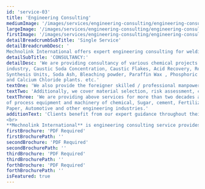 ```yaml
---
id: 'service-03'
title: 'Engineering Consulting'
mediumImage: '/images/services/engineering-consulting/engineering-consulting-md.jpg'
largeImage: '/images/services/engineering-consulting/engineering-consulting-lg.jpg'
firstImage: '/images/services/engineering-consulting/engineering-consulting-first.jpg'
detailBreadcrumbSubTitle: 'Single Service'
detailBreadcrumbDesc: '
Mechnolink International offers expert engineering consulting for welding projects, providing tailored guidance from process selection to quality control, ensuring optimal outcomes.'
detailSubTitle: 'CONSULTANCY:'
detailDesc: 'We are providing consultancy of various chemical projects e.g Chloro- Alkalyne
industry, Caustic Soda Concentration, Caustic Flakes, Acid Recovery, Revamping, HCl
Synthesis Units, Soda Ash, Bleaching powder, Paraffin Wax , Phosphoric Acid plants,
and Calcium Chloride plants. etc.'
textOne: 'We also provide the foreigner skilled / professional manpower for site jobs.'
textTwo: 'Additionally, we cover material selection, risk assessment, compliance with industry codes, and documentation processes.'
textThree: 'We are providing above services for more than two decades and have vast experience
of process equipment and machinery of chemical, Sugar, cement, Fertilizer, Power,
Paper, Automotive and other engineering industries.'
additionText: 'Clients benefit from our expert guidance throughout their projects, leading to optimized processes, reduced risk of failures, and adherence to quality standards. Whether it is process selection, procedure development, quality control, or compliance.
<br>
**Mechnolink International** is engineering consulting service provides the necessary support for successful operations.'
firstBrochure: 'PDF Required'
firstBrochurePath: ''
secondBrochure: 'PDF Required'
secondBrochurePath: ''
thirdBrochure: 'PDF Required'
thirdBrochurePath: ''
forthBrochure: 'PDF Required'
forthBrochurePath: ''
isFeatured: true
---
```

